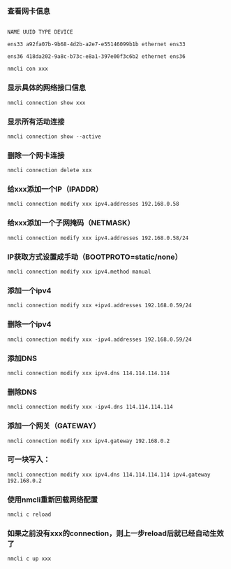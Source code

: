 ### 查看网卡信息

```nmcli connection

NAME UUID TYPE DEVICE

ens33 a92fa07b-9b68-4d2b-a2e7-e55146099b1b ethernet ens33

ens36 418da202-9a8c-b73c-e8a1-397e00f3c6b2 ethernet ens36

nmcli con xxx
```

### 显示具体的网络接口信息

`nmcli connection show xxx`

### 显示所有活动连接

`nmcli connection show --active`

### 删除一个网卡连接

`nmcli connection delete xxx`

### 给xxx添加一个IP（IPADDR）

`nmcli connection modify xxx ipv4.addresses 192.168.0.58`

### 给xxx添加一个子网掩码（NETMASK）

`nmcli connection modify xxx ipv4.addresses 192.168.0.58/24`

### IP获取方式设置成手动（BOOTPROTO=static/none）

`nmcli connection modify xxx ipv4.method manual`

### 添加一个ipv4

`nmcli connection modify xxx +ipv4.addresses 192.168.0.59/24`

### 删除一个ipv4

`nmcli connection modify xxx -ipv4.addresses 192.168.0.59/24`

### 添加DNS

`nmcli connection modify xxx ipv4.dns 114.114.114.114`

### 删除DNS

`nmcli connection modify xxx -ipv4.dns 114.114.114.114`

### 添加一个网关（GATEWAY）

`nmcli connection modify xxx ipv4.gateway 192.168.0.2`

### 可一块写入：

`nmcli connection modify xxx ipv4.dns 114.114.114.114 ipv4.gateway 192.168.0.2`


### 使用nmcli重新回载网络配置

`nmcli c reload`

### 如果之前没有xxx的connection，则上一步reload后就已经自动生效了

`nmcli c up xxx`

